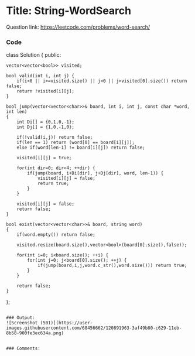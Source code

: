 # Title: String-WordSearch

Question link: https://leetcode.com/problems/word-search/

### Code

class Solution {
public:
    
    vector<vector<bool>> visited;
    
    bool valid(int i, int j) {
        if(i<0 || i>=visited.size() || j<0 || j>visited[0].size()) return false;
        return !visited[i][j];
    }
    
    bool jump(vector<vector<char>>& board, int i, int j, const char *word, int len)
    {
        int Di[] = {0,1,0,-1}; 
        int Dj[] = {1,0,-1,0};
        
        if(!valid(i,j)) return false;
        if(len == 1) return (word[0] == board[i][j]);
        else if(word[len-1] != board[i][j]) return false;

        visited[i][j] = true;
        
        for(int dir=0; dir<4; ++dir) {
            if(jump(board, i+Di[dir], j+Dj[dir], word, len-1)) {
                visited[i][j] = false;
                return true;
            }                     
        }
        
        visited[i][j] = false;
        return false;
    }
    
    bool exist(vector<vector<char>>& board, string word) 
    {
        if(word.empty()) return false;
        
        visited.resize(board.size(),vector<bool>(board[0].size(),false));
        
        for(int i=0; i<board.size(); ++i) {
            for(int j=0; j<board[0].size(); ++j) {
                if(jump(board,i,j,word.c_str(),word.size())) return true;
            }
        }

        return false;
    }
};

```

### Output:
![Screenshot (501)](https://user-images.githubusercontent.com/68456662/120891963-3af49b80-c629-11eb-8b58-900fe3ec634a.png)


### Comments:
